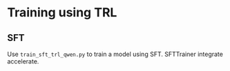 # Training using TRL

## SFT
Use `train_sft_trl_qwen.py` to train a model using SFT.
SFTTrainer integrate accelerate.
